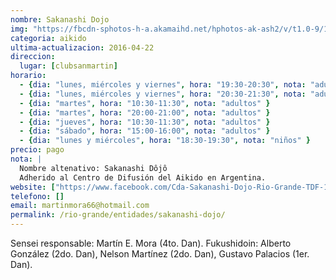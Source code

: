 ```yaml
---
nombre: Sakanashi Dojo
img: "https://fbcdn-sphotos-h-a.akamaihd.net/hphotos-ak-ash2/v/t1.0-9/1966675_1533871636851220_8717087504113144663_n.jpg?oh=776b7b008e510c9f00db7344d098f787&oe=57B07455&__gda__=1467467609_6d0f38c3819a87f731f8b350c7bff934"
categoria: aikido
ultima-actualizacion: 2016-04-22
direccion: 
  lugar: [clubsanmartin]
horario: 
  - {dia: "lunes, miércoles y viernes", hora: "19:30-20:30", nota: "adultos" }
  - {dia: "lunes, miércoles y viernes", hora: "20:30-21:30", nota: "adultos" }
  - {dia: "martes", hora: "10:30-11:30", nota: "adultos" }
  - {dia: "martes", hora: "20:00-21:00", nota: "adultos" }
  - {dia: "jueves", hora: "10:30-11:30", nota: "adultos" }
  - {dia: "sábado", hora: "15:00-16:00", nota: "adultos" }
  - {dia: "lunes y miércoles", hora: "18:30-19:30", nota: "niños" }
precio: pago
nota: | 
  Nombre altenativo: Sakanashi Dôjô
  Adherido al Centro de Difusión del Aikido en Argentina.
website: ["https://www.facebook.com/Cda-Sakanashi-Dojo-Rio-Grande-TDF-1533868230184894/"]
telefono: []
email: martinmora66@hotmail.com
permalink: /rio-grande/entidades/sakanashi-dojo/
---
```


Sensei responsable: Martín E. Mora (4to. Dan). Fukushidoin: Alberto González (2do. Dan), Nelson Martínez (2do. Dan), Gustavo Palacios (1er. Dan).